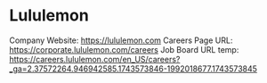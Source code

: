 # Lululemon

Company Website: https://lululemon.com
Careers Page URL: https://corporate.lululemon.com/careers
Job Board URL temp: https://careers.lululemon.com/en_US/careers?_ga=2.37572264.946942585.1743573846-1992018677.1743573845